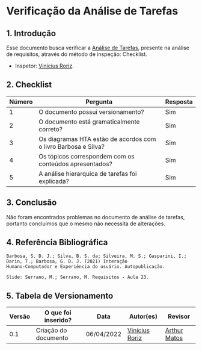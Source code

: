 # Verificação da Análise de Tarefas

## 1. Introdução

Esse documento busca verificar a [Análise de Tarefas](/analise-de-requisitos/analise-de-tarefas.md), presente na análise de requisitos, através do método de inspeção: Checklist. 
- Inspetor: [Vinícius Roriz](https://github.com/viniciusroriz).

## 2. Checklist

Número | Pergunta | Resposta
---    |   ---    |    ---
1| O documento possui versionamento?| Sim
2| O documento está gramaticalmente correto?| Sim
3| Os diagramas HTA estão de acordos com o livro Barbosa e Silva?| Sim
4| Os tópicos correspondem com os conteúdos apresentados?| Sim
5| A análise hierarquica de tarefas foi explicada?| Sim

## 3. Conclusão

Não foram encontrados problemas no documento de análise de tarefas, portanto concluímos que o mesmo não necessita de alterações.

## 4. Referência Bibliográfica
    Barbosa, S. D. J.; Silva, B. S. da; Silveira, M. S.; Gasparini, I.; Darin, T.; Barbosa, G. D. J. (2021) Interação
    Humano-Computador e Experiência do usuário. Autopublicação.

    Slide: Serrano, M.; Serrano, M. Requisitos - Aula 23.

## 5. Tabela de Versionamento
Versão |  O que foi inserido? | Data | Autor(es)| Revisor |
---- |----- | ---- | ---- | ---- |
0.1| Criação do documento | 06/04/2022| [Vinícius Roriz](https://github.com/viniciusroriz) | [Arthur Matos](https://github.com/Arthur-Gaudium) |